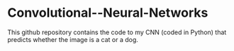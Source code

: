 # Convolutional--Neural-Networks
This github repository contains the code to my CNN (coded in Python) that predicts whether the image is a cat or a dog.
